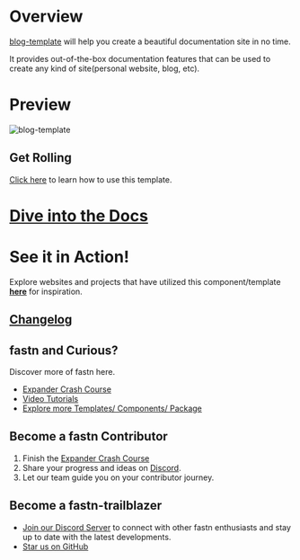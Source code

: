 # Overview

[blog-template](https://fastn-community.github.io/blog-template/) will help you create
a beautiful documentation site in no time.

It provides out-of-the-box documentation features that can be used to create any
kind of site(personal website, blog, etc).

# Preview

![blog-template](.github/assets/blog-template-example-dark.jpg)

## Get Rolling

[Click here](https://fastn-community.github.io/blog-template/) to learn how to use this template.

# [Dive into the Docs](https://fastn-community.github.io/blog-template/)

# See it in Action!

Explore websites and projects that have utilized this component/template 
**[here](https://fastn-community.github.io/blog-template/#dart-used-by)** for
inspiration.

## [Changelog](Changelog.md)

## fastn and Curious?

Discover more of fastn here.

- [Expander Crash Course](https://fastn.com/expander/)
- [Video Tutorials](https://fastn.com/expander/hello-world/-/build/)
- [Explore more Templates/ Components/ Package](https://fastn.com/featured/)

## Become a fastn Contributor

1.  Finish the [Expander Crash Course](https://fastn.com/expander/)
2.  Share your progress and ideas on [Discord](https://discord.gg/bucrdvptYd).
3.  Let our team guide you on your contributor journey.

## Become a fastn-trailblazer

- [Join our Discord Server](https://discord.gg/bucrdvptYd) to connect with other fastn enthusiasts and stay up to date with the latest developments.
- [Star us on GitHub](https://github.com/fastn-stack/fastn/)
